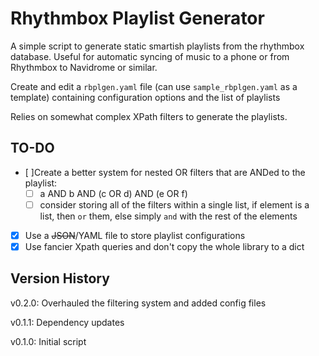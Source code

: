 # Rhythmbox Playlist Generator

A simple script to generate static smartish playlists from the rhythmbox database. Useful for automatic syncing of music to a phone or from Rhythmbox to Navidrome or similar.

Create and edit a `rbplgen.yaml` file (can use `sample_rbplgen.yaml` as a template) containing configuration options and the list of playlists

Relies on somewhat complex XPath filters to generate the playlists.

## TO-DO

- [ ]Create a better system for nested OR filters that are ANDed to the playlist:
  - [ ] a AND b AND (c OR d) AND (e OR f)
  - [ ] consider storing all of the filters within a single list, if element is a list, then `or` them, else simply `and` with the rest of the elements
- [X] Use a ~~JSON~~/YAML file to store playlist configurations
- [X] Use fancier Xpath queries and don't copy the whole library to a dict

## Version History

v0.2.0: Overhauled the filtering system and added config files

v0.1.1: Dependency updates

v0.1.0: Initial script
